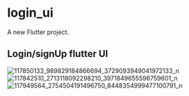 # login_ui

A new Flutter project.

## Login/signUp flutter UI

![117850133_989829184866694_3729093949041972133_n](https://user-images.githubusercontent.com/60913101/90529999-08061780-e17d-11ea-980b-ed0736c44183.jpg)
![117842510_2713118092298210_3971849655596759601_n](https://user-images.githubusercontent.com/60913101/90530002-09374480-e17d-11ea-80c3-035fa939ef23.jpg)
![117949564_2754504191496750_8448354999477100791_n](https://user-images.githubusercontent.com/60913101/90530231-50253a00-e17d-11ea-9da4-7f4153e71a3d.jpg)


